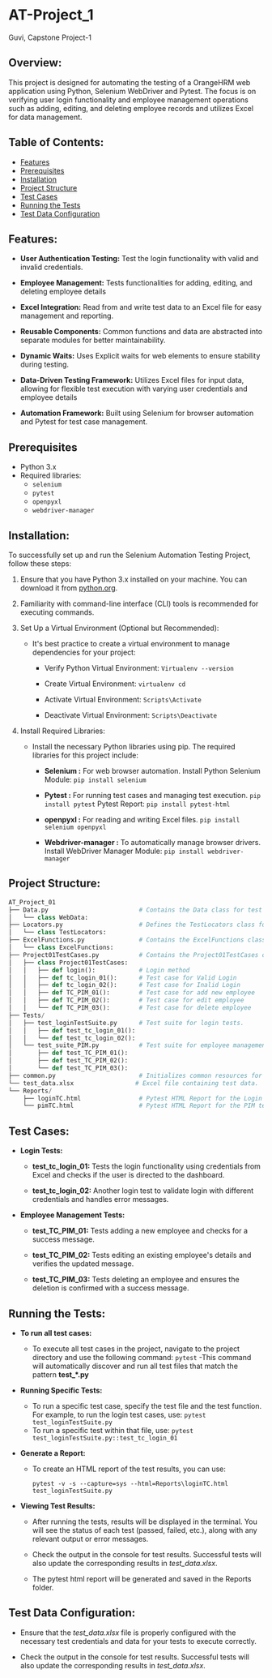 # AT-Project_1
Guvi, Capstone Project-1

## Overview:
This project is designed for automating the testing of a OrangeHRM web application using Python, Selenium WebDriver and Pytest. The focus is on verifying user login functionality and employee management operations such as adding, editing, and deleting employee records and utilizes Excel for data management.

## Table of Contents:
- [Features](#features)
- [Prerequisites](#prerequisites)
- [Installation](#installation)
- [Project Structure](#project-structure)
- [Test Cases](#test-cases)
- [Running the Tests](#running-the-tests)
- [Test Data Configuration](#test-data-configuration)

## Features:
- __User Authentication Testing:__ Test the login functionality with valid and invalid credentials.
  
- __Employee Management:__ Tests functionalities for adding, editing, and deleting employee details
  
- __Excel Integration:__ Read from and write test data to an Excel file for easy management and reporting.
  
- __Reusable Components:__ Common functions and data are abstracted into separate modules for better maintainability.
  
- __Dynamic Waits:__ Uses Explicit waits for web elements to ensure stability during testing.
  
- __Data-Driven Testing Framework:__ Utilizes Excel files for input data, allowing for flexible test execution with varying user credentials and employee details
  
- __Automation Framework:__ Built using Selenium for browser automation and Pytest for test case management.

## Prerequisites
- Python 3.x
- Required libraries:
  - `selenium`
  - `pytest`
  - `openpyxl`
  - `webdriver-manager`
 
## Installation:
To successfully set up and run the Selenium Automation Testing Project, follow these steps:

1. Ensure that you have Python 3.x installed on your machine. You can download it from  [python.org](https://www.python.org/).

2. Familiarity with command-line interface (CLI) tools is recommended for executing commands.

3. Set Up a Virtual Environment (Optional but Recommended):
   - It's best practice to create a virtual environment to manage dependencies for your project:
     
     - Verify Python Virtual Environment: `Virtualenv --version`
       
     - Create Virtual Environment:  `virtualenv cd`
       
     - Activate Virtual Environment:  `Scripts\Activate`
       
     - Deactivate Virtual Environment: `Scripts\Deactivate`
       
4.  Install Required Libraries:
    - Install the necessary Python libraries using pip. The required libraries for this project include:
      - __Selenium :__ For web browser automation.
        Install Python Selenium Module: `pip install selenium`
        
      - __Pytest :__ For running test cases and managing test execution.
        `pip install pytest`
         Pytest Report: `pip install pytest-html`
        
      - __openpyxl :__ For reading and writing Excel files.
         `pip install selenium openpyxl`
        
      - __Webdriver-manager :__ To automatically manage browser drivers.
          Install WebDriver Manager Module: `pip install webdriver-manager`

## Project Structure: 
```python
AT_Project_01
├── Data.py                         # Contains the Data class for test data and configuration.
│   └── class WebData:
├── Locators.py                     # Defines the TestLocators class for web element locators.
│   └── class TestLocators:
├── ExcelFunctions.py               # Contains the ExcelFunctions class for reading and writing Excel files.
│   └── class ExcelFunctions:
├── Project01TestCases.py           # Contains the Project01TestCases class with test case implementations (main file).
│   ├── class Project01TestCases:
│   │   ├── def login():            # Login method
│   │   ├── def tc_login_01():      # Test case for Valid Login
│   │   ├── def tc_login_02():      # Test case for Inalid Login
│   │   ├── def TC_PIM_01():        # Test case for add new employee
│   │   ├── def TC_PIM_02():        # Test case for edit employee
│   │   └── def TC_PIM_03():        # Test case for delete employee
├── Tests/
│   ├── test_loginTestSuite.py      # Test suite for login tests.
│   │   ├── def test_tc_login_01():
│   │   └── def test_tc_login_02():
│   └── test_suite_PIM.py           # Test suite for employee management tests.
│       ├── def test_TC_PIM_01():
│       ├── def test_TC_PIM_02():
│       └── def test_TC_PIM_03():
├── common.py                       # Initializes common resources for tests.
└── test_data.xlsx                 # Excel file containing test data.
└── Reports/
    ├── loginTC.html                # Pytest HTML Report for the Login test suite.
    └── pimTC.html                  # Pytest HTML Report for the PIM test suite.
```

## Test Cases:
-  __Login Tests:__
  
   - __test_tc_login_01:__ Tests the login functionality using credentials from Excel and checks if the user is directed to the dashboard.
     
   - __test_tc_login_02:__ Another login test to validate login with different credentials and handles error messages.
     
- __Employee Management Tests:__
  
   - __test_TC_PIM_01:__ Tests adding a new employee and checks for a success message.
     
   - __test_TC_PIM_02:__ Tests editing an existing employee's details and verifies the updated message.
     
   - __test_TC_PIM_03:__ Tests deleting an employee and ensures the deletion is confirmed with a success message.

## Running the Tests:
- __To run all test cases:__
  - To execute all test cases in the project, navigate to the project directory and use the following command:	`pytest`
  -This command will automatically discover and run all test files that match the pattern **test_*.py**

- __Running Specific Tests:__
  - To run a specific test case, specify the test file and the test function. For example, to run the login test cases, use:
                  `pytest test_loginTestSuite.py`
  - To run a specific test within that file, use: `pytest test_loginTestSuite.py::test_tc_login_01`
  
- __Generate a Report:__
  -  To create an HTML report of the test results, you can use:
     ```
     pytest -v -s --capture=sys --html=Reports\loginTC.html test_loginTestSuite.py
     ```
     
- __Viewing Test Results:__
  - After running the tests, results will be displayed in the terminal. You will see the status of each test (passed, failed, etc.), along with any relevant output or error messages.
    
  - Check the output in the console for test results. Successful tests will also update the corresponding results in *test_data.xlsx*.
    
  - The pytest html report will be generated and saved in the Reports folder.

## Test Data Configuration:
- Ensure that the *test_data.xlsx* file is properly configured with the necessary test credentials and data for your tests to execute correctly.
  
- Check the output in the console for test results. Successful tests will also update the corresponding results in *test_data.xlsx*.






      










 



